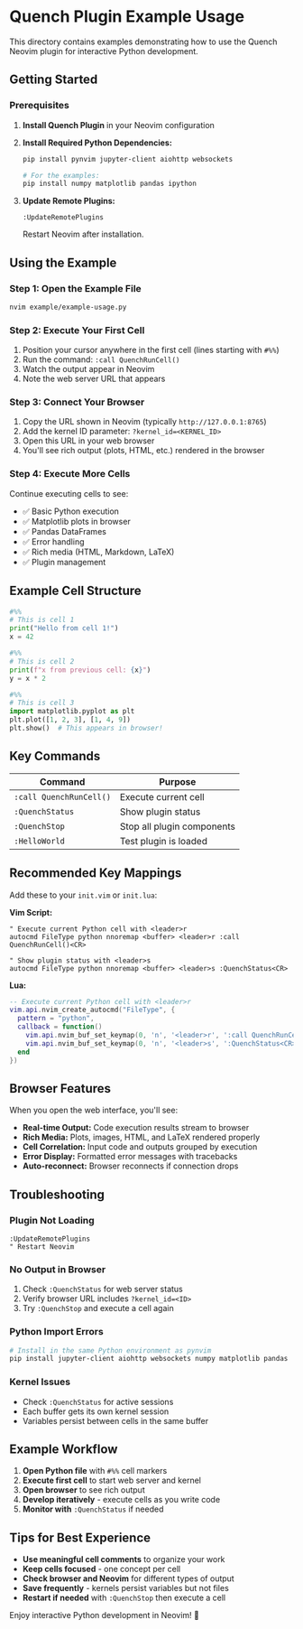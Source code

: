 # Quench Plugin Example Usage

This directory contains examples demonstrating how to use the Quench Neovim plugin for interactive Python development.

## Getting Started

### Prerequisites

1. **Install Quench Plugin** in your Neovim configuration
2. **Install Required Python Dependencies:**
   ```bash
   pip install pynvim jupyter-client aiohttp websockets
   
   # For the examples:
   pip install numpy matplotlib pandas ipython
   ```

3. **Update Remote Plugins:**
   ```vim
   :UpdateRemotePlugins
   ```
   Restart Neovim after installation.

## Using the Example

### Step 1: Open the Example File

```bash
nvim example/example-usage.py
```

### Step 2: Execute Your First Cell

1. Position your cursor anywhere in the first cell (lines starting with `#%%`)
2. Run the command: `:call QuenchRunCell()`
3. Watch the output appear in Neovim
4. Note the web server URL that appears

### Step 3: Connect Your Browser

1. Copy the URL shown in Neovim (typically `http://127.0.0.1:8765`)
2. Add the kernel ID parameter: `?kernel_id=<KERNEL_ID>`
3. Open this URL in your web browser
4. You'll see rich output (plots, HTML, etc.) rendered in the browser

### Step 4: Execute More Cells

Continue executing cells to see:
- ✅ Basic Python execution
- ✅ Matplotlib plots in browser
- ✅ Pandas DataFrames  
- ✅ Error handling
- ✅ Rich media (HTML, Markdown, LaTeX)
- ✅ Plugin management

## Example Cell Structure

```python
#%%
# This is cell 1
print("Hello from cell 1!")
x = 42

#%%  
# This is cell 2  
print(f"x from previous cell: {x}")
y = x * 2

#%%
# This is cell 3
import matplotlib.pyplot as plt
plt.plot([1, 2, 3], [1, 4, 9])
plt.show()  # This appears in browser!
```

## Key Commands

| Command | Purpose |
|---------|---------|
| `:call QuenchRunCell()` | Execute current cell |
| `:QuenchStatus` | Show plugin status |
| `:QuenchStop` | Stop all plugin components |
| `:HelloWorld` | Test plugin is loaded |

## Recommended Key Mappings

Add these to your `init.vim` or `init.lua`:

**Vim Script:**
```vim
" Execute current Python cell with <leader>r
autocmd FileType python nnoremap <buffer> <leader>r :call QuenchRunCell()<CR>

" Show plugin status with <leader>s
autocmd FileType python nnoremap <buffer> <leader>s :QuenchStatus<CR>
```

**Lua:**
```lua
-- Execute current Python cell with <leader>r  
vim.api.nvim_create_autocmd("FileType", {
  pattern = "python",
  callback = function()
    vim.api.nvim_buf_set_keymap(0, 'n', '<leader>r', ':call QuenchRunCell()<CR>', {noremap=true})
    vim.api.nvim_buf_set_keymap(0, 'n', '<leader>s', ':QuenchStatus<CR>', {noremap=true})
  end
})
```

## Browser Features

When you open the web interface, you'll see:

- **Real-time Output:** Code execution results stream to browser
- **Rich Media:** Plots, images, HTML, and LaTeX rendered properly  
- **Cell Correlation:** Input code and outputs grouped by execution
- **Error Display:** Formatted error messages with tracebacks
- **Auto-reconnect:** Browser reconnects if connection drops

## Troubleshooting

### Plugin Not Loading
```vim
:UpdateRemotePlugins
" Restart Neovim
```

### No Output in Browser
1. Check `:QuenchStatus` for web server status
2. Verify browser URL includes `?kernel_id=<ID>`
3. Try `:QuenchStop` and execute a cell again

### Python Import Errors
```bash
# Install in the same Python environment as pynvim
pip install jupyter-client aiohttp websockets numpy matplotlib pandas
```

### Kernel Issues
- Check `:QuenchStatus` for active sessions
- Each buffer gets its own kernel session
- Variables persist between cells in the same buffer

## Example Workflow

1. **Open Python file** with `#%%` cell markers
2. **Execute first cell** to start web server and kernel
3. **Open browser** to see rich output
4. **Develop iteratively** - execute cells as you write code
5. **Monitor with** `:QuenchStatus` if needed

## Tips for Best Experience

- **Use meaningful cell comments** to organize your work
- **Keep cells focused** - one concept per cell
- **Check browser and Neovim** for different types of output
- **Save frequently** - kernels persist variables but not files
- **Restart if needed** with `:QuenchStop` then execute a cell

Enjoy interactive Python development in Neovim! 🎉